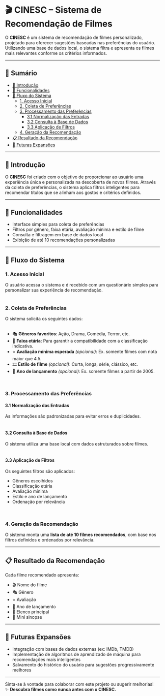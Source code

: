 # 🎬 CINESC – Sistema de Recomendação de Filmes

O **CINESC** é um sistema de recomendação de filmes personalizado, projetado para oferecer sugestões baseadas nas preferências do usuário. Utilizando uma base de dados local, o sistema filtra e apresenta os filmes mais relevantes conforme os critérios informados.

---

## 📌 Sumário

- [📖 Introdução](#📖-introdução)  
- [🚀 Funcionalidades](#🚀-funcionalidades)  
- [🔁 Fluxo do Sistema](#🔁-fluxo-do-sistema)  
  - [1. Acesso Inicial](#1-acesso-inicial)  
  - [2. Coleta de Preferências](#2-coleta-de-preferências)  
  - [3. Processamento das Preferências](#3-processamento-das-preferências)  
    - [3.1 Normalização das Entradas](#31-normalização-das-entradas)  
    - [3.2 Consulta à Base de Dados](#32-consulta-à-base-de-dados)  
    - [3.3 Aplicação de Filtros](#33-aplicação-de-filtros)  
  - [4. Geração da Recomendação](#4-geraçã0-da-recomendação)  
- [📋 Resultado da Recomendação](#📋-resultado-da-recomendação)  
- [🌟 Futuras Expansões](#🌟-futuras-expansões)

---

## 📖 Introdução

O **CINESC** foi criado com o objetivo de proporcionar ao usuário uma experiência única e personalizada na descoberta de novos filmes. Através da coleta de preferências, o sistema aplica filtros inteligentes para recomendar títulos que se alinham aos gostos e critérios definidos.

---

## 🚀 Funcionalidades

- Interface simples para coleta de preferências  
- Filtros por gênero, faixa etária, avaliação mínima e estilo de filme  
- Consulta e filtragem em base de dados local  
- Exibição de até 10 recomendações personalizadas  

---

## 🔁 Fluxo do Sistema

### 1. Acesso Inicial

O usuário acessa o sistema e é recebido com um questionário simples para personalizar sua experiência de recomendação.  
<br>

### 2. Coleta de Preferências

O sistema solicita os seguintes dados:  
<br>

- 🎭 **Gêneros favoritos**: Ação, Drama, Comédia, Terror, etc.  
- 🎂 **Faixa etária**: Para garantir a compatibilidade com a classificação indicativa.  
- ⭐ **Avaliação mínima esperada** *(opcional)*: Ex. somente filmes com nota maior que 4.5.  
- 🎞️ **Estilo de filme** *(opcional)*: Curta, longa, série, clássico, etc.  
- 📅 **Ano de lançamento** *(opcional)*: Ex. somente filmes a partir de 2005.  
<br>

### 3. Processamento das Preferências

#### 3.1 Normalização das Entradas

As informações são padronizadas para evitar erros e duplicidades.  
<br>

#### 3.2 Consulta à Base de Dados

O sistema utiliza uma base local com dados estruturados sobre filmes.  
<br>

#### 3.3 Aplicação de Filtros

Os seguintes filtros são aplicados:

- Gêneros escolhidos  
- Classificação etária  
- Avaliação mínima  
- Estilo e ano de lançamento  
- Ordenação por relevância  

<br>

### 4. Geração da Recomendação

O sistema monta uma **lista de até 10 filmes recomendados**, com base nos filtros definidos e ordenados por relevância.

---

## 📋 Resultado da Recomendação

Cada filme recomendado apresenta:

- 🎬 Nome do filme  
- 🎭 Gênero  
- ⭐ Avaliação  
- 📅 Ano de lançamento  
- 👥 Elenco principal  
- 📝 Mini sinopse  

---

## 🌟 Futuras Expansões

- Integração com bases de dados externas (ex: IMDb, TMDB)  
- Implementação de algoritmos de aprendizado de máquina para recomendações mais inteligentes  
- Salvamento do histórico do usuário para sugestões progressivamente melhores  

---

Sinta-se à vontade para colaborar com este projeto ou sugerir melhorias!  
✨ **Descubra filmes como nunca antes com o CINESC.**

